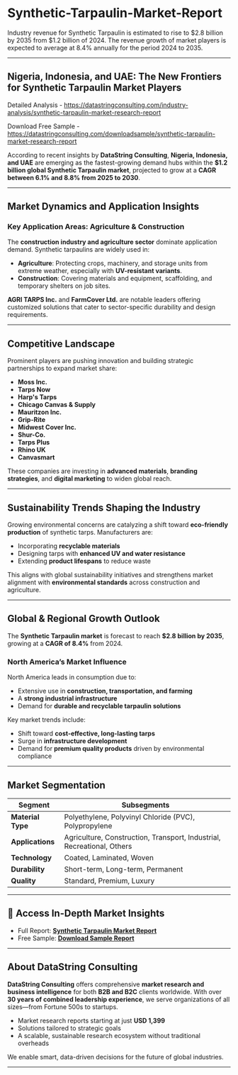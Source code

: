 # Synthetic-Tarpaulin-Market-Report

Industry revenue for Synthetic Tarpaulin is estimated to rise to $2.8 billion by 2035 from $1.2 billion of 2024. The revenue growth of market players is expected to average at 8.4% annually for the period 2024 to 2035.

---

## **Nigeria, Indonesia, and UAE: The New Frontiers for Synthetic Tarpaulin Market Players**

Detailed Analysis - https://datastringconsulting.com/industry-analysis/synthetic-tarpaulin-market-research-report

Download Free Sample - https://datastringconsulting.com/downloadsample/synthetic-tarpaulin-market-research-report

According to recent insights by **DataString Consulting**, **Nigeria, Indonesia, and UAE** are emerging as the fastest-growing demand hubs within the **\$1.2 billion global Synthetic Tarpaulin market**, projected to grow at a **CAGR between 6.1% and 8.8% from 2025 to 2030**.

---

## **Market Dynamics and Application Insights**

### **Key Application Areas: Agriculture & Construction**

The **construction industry and agriculture sector** dominate application demand. Synthetic tarpaulins are widely used in:

* **Agriculture**: Protecting crops, machinery, and storage units from extreme weather, especially with **UV-resistant variants**.
* **Construction**: Covering materials and equipment, scaffolding, and temporary shelters on job sites.

**AGRI TARPS Inc.** and **FarmCover Ltd.** are notable leaders offering customized solutions that cater to sector-specific durability and design requirements.

---

## **Competitive Landscape**

Prominent players are pushing innovation and building strategic partnerships to expand market share:

* **Moss Inc.**
* **Tarps Now**
* **Harp's Tarps**
* **Chicago Canvas & Supply**
* **Mauritzon Inc.**
* **Grip-Rite**
* **Midwest Cover Inc.**
* **Shur-Co.**
* **Tarps Plus**
* **Rhino UK**
* **Canvasmart**

These companies are investing in **advanced materials**, **branding strategies**, and **digital marketing** to widen global reach.

---

## **Sustainability Trends Shaping the Industry**

Growing environmental concerns are catalyzing a shift toward **eco-friendly production** of synthetic tarps. Manufacturers are:

* Incorporating **recyclable materials**
* Designing tarps with **enhanced UV and water resistance**
* Extending **product lifespans** to reduce waste

This aligns with global sustainability initiatives and strengthens market alignment with **environmental standards** across construction and agriculture.

---

## **Global & Regional Growth Outlook**

The **Synthetic Tarpaulin market** is forecast to reach **\$2.8 billion by 2035**, growing at a **CAGR of 8.4%** from 2024.

### **North America’s Market Influence**

North America leads in consumption due to:

* Extensive use in **construction, transportation, and farming**
* A **strong industrial infrastructure**
* Demand for **durable and recyclable tarpaulin solutions**

Key market trends include:

* Shift toward **cost-effective, long-lasting tarps**
* Surge in **infrastructure development**
* Demand for **premium quality products** driven by environmental compliance

---

## **Market Segmentation**

| **Segment**       | **Subsegments**                                                        |
| ----------------- | ---------------------------------------------------------------------- |
| **Material Type** | Polyethylene, Polyvinyl Chloride (PVC), Polypropylene                  |
| **Applications**  | Agriculture, Construction, Transport, Industrial, Recreational, Others |
| **Technology**    | Coated, Laminated, Woven                                               |
| **Durability**    | Short-term, Long-term, Permanent                                       |
| **Quality**       | Standard, Premium, Luxury                                              |

---

## 📘 **Access In-Depth Market Insights**

* Full Report: [**Synthetic Tarpaulin Market Report**](https://datastringconsulting.com/industry-analysis/synthetic-tarpaulin-market-research-report)
* Free Sample: [**Download Sample Report**](https://datastringconsulting.com/downloadsample/synthetic-tarpaulin-market-research-report)

---

## **About DataString Consulting**

**DataString Consulting** offers comprehensive **market research and business intelligence** for both **B2B and B2C** clients worldwide. With over **30 years of combined leadership experience**, we serve organizations of all sizes—from Fortune 500s to startups.

* Market research reports starting at just **USD 1,399**
* Solutions tailored to strategic goals
* A scalable, sustainable research ecosystem without traditional overheads

We enable smart, data-driven decisions for the future of global industries.

---
